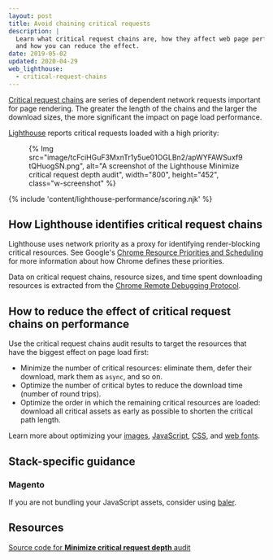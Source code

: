 ```yaml
---
layout: post
title: Avoid chaining critical requests
description: |
  Learn what critical request chains are, how they affect web page performance,
  and how you can reduce the effect.
date: 2019-05-02
updated: 2020-04-29
web_lighthouse:
  - critical-request-chains
---
```


[Critical request chains](https://developers.google.com/web/fundamentals/performance/critical-rendering-path)
are series of dependent network requests important for page rendering.
The greater the length of the chains and the larger the download sizes,
the more significant the impact on page load performance.

[Lighthouse](https://developers.google.com/web/tools/lighthouse/)
reports critical requests loaded with a high priority:

<figure class="w-figure">
  {% Img src="image/tcFciHGuF3MxnTr1y5ue01OGLBn2/apWYFAWSuxf9tQHuogSN.png", alt="A screenshot of the Lighthouse Minimize critical request depth audit", width="800", height="452", class="w-screenshot" %}
</figure>

{% include 'content/lighthouse-performance/scoring.njk' %}


## How Lighthouse identifies critical request chains

Lighthouse uses network priority as a proxy for identifying render-blocking critical resources.
See Google's [Chrome Resource Priorities and Scheduling](https://docs.google.com/document/d/1bCDuq9H1ih9iNjgzyAL0gpwNFiEP4TZS-YLRp_RuMlc/edit)
for more information about how Chrome defines these priorities.

Data on critical request chains, resource sizes,
and time spent downloading resources is extracted from the
[Chrome Remote Debugging Protocol](https://github.com/ChromeDevTools/devtools-protocol).

## How to reduce the effect of critical request chains on performance

Use the critical request chains audit results to target the resources that have the biggest effect on page load first:

- Minimize the number of critical resources: eliminate them, defer their download, mark them as `async`, and so on.
- Optimize the number of critical bytes to reduce the download time (number of round trips).
- Optimize the order in which the remaining critical resources are loaded: download all critical assets as early as possible to shorten the critical path length.

Learn more about optimizing your
[images](/use-imagemin-to-compress-images),
[JavaScript](/apply-instant-loading-with-prpl),
[CSS](/defer-non-critical-css), and
[web fonts](/avoid-invisible-text).

## Stack-specific guidance

### Magento

If you are not bundling your JavaScript assets, consider using [baler](https://github.com/magento/baler).

## Resources

[Source code for **Minimize critical request depth** audit](https://github.com/GoogleChrome/lighthouse/blob/master/lighthouse-core/audits/critical-request-chains.js)
